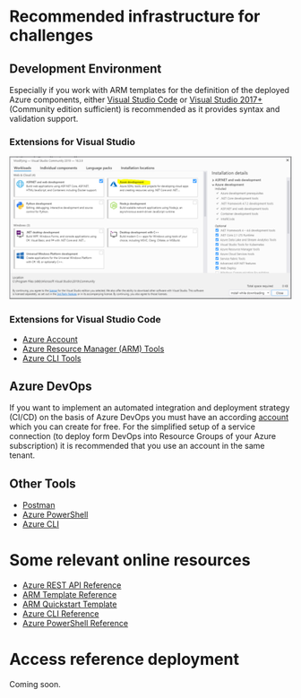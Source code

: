# Recommended infrastructure for challenges
## Development Environment
Especially if you work with ARM templates for the definition of the deployed Azure components, either [Visual Studio Code](https://code.visualstudio.com/) or [Visual Studio 2017+](https://visualstudio.microsoft.com/de/vs/) (Community edition sufficient) is recommended as it provides syntax and validation support.

### Extensions for Visual Studio
![](..\Resources\Preparation_VisualStudio2019-Configuration.png)

### Extensions for Visual Studio Code
-   [Azure Account](https://marketplace.visualstudio.com/items?itemName=ms-vscode.azure-account)
-   [Azure Resource Manager (ARM) Tools](https://marketplace.visualstudio.com/items?itemName=ms-vscode.azure-account)
-   [Azure CLI Tools](https://marketplace.visualstudio.com/items?itemName=ms-vscode.azurecli)

## Azure DevOps
If you want to implement an automated integration and deployment strategy (CI/CD) on the basis of Azure DevOps you must have an according [account](https://azure.microsoft.com/en-us/services/devops/) which you can create for free.
For the simplified setup of a service connection (to deploy form DevOps into Resource Groups of your Azure subscription) it is recommended that you use an account in the same tenant.

## Other Tools
-   [Postman](https://www.postman.com/downloads/)
-   [Azure PowerShell](https://github.com/Azure/azure-powershell#installation)
-   [Azure CLI](https://docs.microsoft.com/en-us/cli/azure/install-azure-cli-windows?view=azure-cli-latest)

# Some relevant online resources
- [Azure REST API Reference](https://docs.microsoft.com/en-us/rest/api/azure/)
- [ARM Template Reference](https://docs.microsoft.com/en-us/azure/templates/)
- [ARM Quickstart Template](https://azure.microsoft.com/en-us/resources/templates/)
- [Azure CLI Reference](https://docs.microsoft.com/en-us/cli/azure/?view=azure-cli-latest)
- [Azure PowerShell Reference](https://docs.microsoft.com/en-us/powershell/module/az.resources/?view=azps-3.4.0)

# Access reference deployment
Coming soon.
